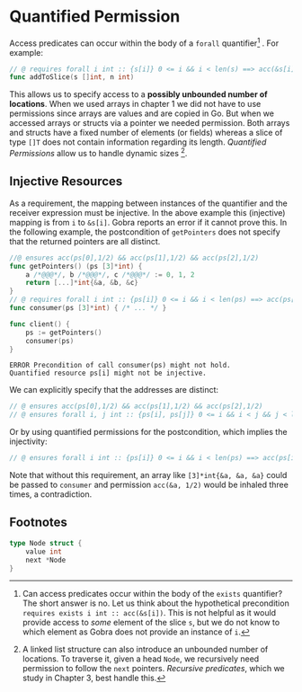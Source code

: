 # Quantified Permission

Access predicates can occur within the body of a `forall` quantifier[^1] .
For example:
``` go
// @ requires forall i int :: {s[i]} 0 <= i && i < len(s) ==> acc(&s[i])
func addToSlice(s []int, n int)
```

This allows us to specify access to a **possibly unbounded number of locations**.
When we used arrays in chapter 1 we did not have to use permissions since arrays are values and are copied in Go.
But when we accessed arrays or structs via a pointer we needed permission.
Both arrays and structs have a fixed number of elements (or fields)
whereas a slice of type `[]T` does not contain information regarding its length.
*Quantified Permissions* allow us to handle dynamic sizes [^2].

## Injective Resources

As a requirement, the mapping between instances of the quantifier and the receiver expression must be injective.
In the above example this (injective) mapping is from `i` to `&s[i]`.
Gobra reports an error if it cannot prove this.
In the following example, the postcondition of `getPointers` does not specify that the returned pointers are all distinct.
``` go
//@ ensures acc(ps[0],1/2) && acc(ps[1],1/2) && acc(ps[2],1/2)
func getPointers() (ps [3]*int) {
	a /*@@@*/, b /*@@@*/, c /*@@@*/ := 0, 1, 2
	return [...]*int{&a, &b, &c}
}
// @ requires forall i int :: {ps[i]} 0 <= i && i < len(ps) ==> acc(ps[i], 1/2)
func consumer(ps [3]*int) { /* ... */ }

func client() {
	ps := getPointers()
	consumer(ps)
}
```
``` text
ERROR Precondition of call consumer(ps) might not hold. 
Quantified resource ps[i] might not be injective.
```

We can explicitly specify that the addresses are distinct:
``` go
// @ ensures acc(ps[0],1/2) && acc(ps[1],1/2) && acc(ps[2],1/2)
// @ ensures forall i, j int :: {ps[i], ps[j]} 0 <= i && i < j && j < len(ps) ==> ps[i] != ps[j]
```
Or by using quantified permissions for the postcondition, which implies the injectivity:
``` go
// @ ensures forall i int :: {ps[i]} 0 <= i && i < len(ps) ==> acc(ps[i], 1/2)
```

Note that without this requirement, an array like `[3]*int{&a, &a, &a}` could be passed to `consumer` and permission `acc(&a, 1/2)` would be inhaled three times, a contradiction.


## Footnotes
[^1]: Can access predicates occur within the body of the `exists` quantifier?
The short answer is no.
Let us think about the hypothetical precondition `requires exists i int :: acc(&s[i])`.
This is not helpful as it would provide access to *some* element of the slice `s`,
but we do not know to which element as Gobra does not provide an instance of `i`.

[^2]: A linked list structure can also introduce an unbounded number of locations. To traverse it, given a head `Node`, we recursively need permission to follow the `next` pointers. *Recursive predicates*, which we study in Chapter 3, best handle this.
``` go
type Node struct {
    value int
    next *Node
}
```
